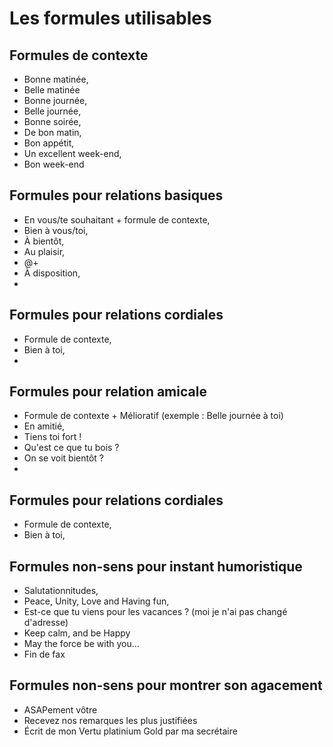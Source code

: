 # Les formules utilisables 

## Formules de contexte
- Bonne matinée, 
- Belle matinée
- Bonne journée, 
- Belle journée, 
- Bonne soirée, 
- De bon matin, 
- Bon appétit,
- Un excellent week-end,
- Bon week-end

## Formules pour relations basiques 
- En vous/te souhaitant + formule de contexte, 
- Bien à vous/toi, 
- À bientôt,
- Au plaisir,
- @+
- À disposition,
- 

## Formules pour relations cordiales
- Formule de contexte, 
- Bien à toi, 
- 

## Formules pour relation amicale
- Formule de contexte + Mélioratif (exemple : Belle journée à toi) 
- En amitié, 
- Tiens toi fort !
- Qu'est ce que tu bois ?
- On se voit bientôt ?
- 


## Formules pour relations cordiales
- Formule de contexte, 
- Bien à toi, 


## Formules non-sens pour instant humoristique
- Salutationnitudes, 
- Peace, Unity, Love and Having fun,
- Est-ce que tu viens pour les vacances ? (moi je n'ai pas changé d'adresse)
- Keep calm, and be Happy
- May the force be with you...
- Fin de fax

## Formules non-sens pour montrer son agacement
- ASAPement vôtre
- Recevez nos remarques les plus justifiées
- Écrit de mon Vertu platinium Gold par ma secrétaire
